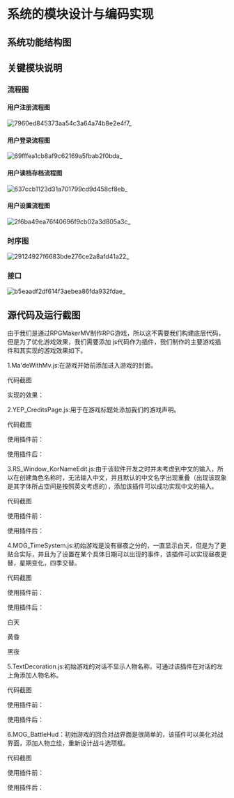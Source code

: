 # 系统的模块设计与编码实现

## 系统功能结构图

## 关键模块说明
### 流程图
#### 用户注册流程图

![7960ed845373aa54c3a64a74b8e2e4f7_](https://user-images.githubusercontent.com/99957976/171829910-bd5e65ba-59f6-4e9a-bf2d-747ea2616aa5.png)

#### 用户登录流程图

![69fffea1cb8af9c62169a5fbab2f0bda_](https://user-images.githubusercontent.com/99957976/171829990-4032b13f-5168-4661-be07-d5736a721a8a.png)

#### 用户读档存档流程图

![637ccb1123d31a701799cd9d458cf8eb_](https://user-images.githubusercontent.com/99957976/171830169-b908a244-68a7-4cdf-8834-4c29dd5ad5b8.png)

#### 用户设置流程图

![2f6ba49ea76f40696f9cb02a3d805a3c_](https://user-images.githubusercontent.com/99957976/171830234-47f3445b-d6b2-4bfb-975f-1c63627e297d.png)

### 时序图

![29124927f6683bde276ce2a8afd41a22_](https://user-images.githubusercontent.com/99957976/171829758-47ff1ca8-d9a8-4c4c-8796-bbd87409ae7d.png)

### 接口
![b5eaadf2df614f3aebea86fda932fdae_](https://user-images.githubusercontent.com/99957976/171830097-a9b68b45-cd1a-4b92-b931-1d72d4daf526.png)



## 源代码及运行截图

由于我们是通过RPGMakerMV制作RPG游戏，所以这不需要我们构建底层代码，但是为了优化游戏效果，我们需要添加 js代码作为插件，我们制作的主要游戏插件和其实现的游戏效果如下。

1.Ma'deWithMv.js:在游戏开始前添加进入游戏的封面。

代码截图



实现的效果：





2.YEP_CreditsPage.js:用于在游戏标题处添加我们的游戏声明。

代码截图



使用插件前：



使用插件后：





3.RS_Window_KorNameEdit.js:由于该软件开发之时并未考虑到中文的输入，所以在创建角色名称时，无法输入中文，并且默认的中文名字出现重叠（出现该现象是其字体所占空间是按照英文考虑的），添加该插件可以成功实现中文的输入。

代码截图



使用插件前：



使用插件后：





4.MOG_TimeSystem.js:初始游戏是没有昼夜之分的，一直显示白天，但是为了更贴合实际，并且为了设置在某个具体日期可以出现的事件，该插件可以实现昼夜更替，星期变化，四季交替。

代码截图



使用插件前：



使用插件后：

白天



黄昏


黑夜





5.TextDecoration.js:初始游戏的对话不显示人物名称，可通过该插件在对话的左上角添加人物名称。

代码截图



使用插件前：


使用插件后：



6.MOG_BattleHud：初始游戏的回合对战界面是很简单的，该插件可以美化对战界面，添加人物立绘，重新设计战斗选项框。

代码截图



使用插件前：



使用插件后：






